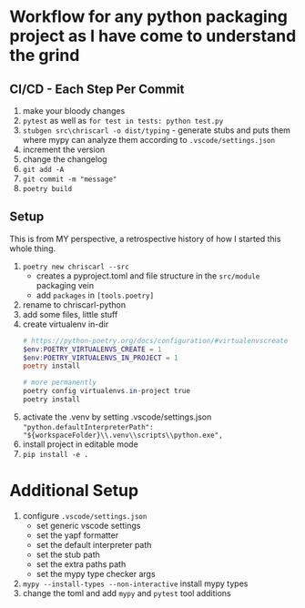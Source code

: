 # Workflow for any python packaging project as I have come to understand the grind


## CI/CD - Each Step Per Commit
1. make your bloody changes
2. `pytest` as well as `for test in tests: python test.py`
3. `stubgen src\chriscarl -o dist/typing` - generate stubs and puts them where mypy can analyze them according to `.vscode/settings.json`
4. increment the version
5. change the changelog
6. `git add -A`
7. `git commit -m "message"`
8. `poetry build`



## Setup
This is from MY perspective, a retrospective history of how I started this whole thing.

1. `poetry new chriscarl --src`
    - creates a pyproject.toml and file structure in the `src/module` packaging vein
    - add `packages` in `[tools.poetry]`
2. rename to chriscarl-python
3. add some files, little stuff
4. create virtualenv in-dir
    ```powershell
    # https://python-poetry.org/docs/configuration/#virtualenvscreate
    $env:POETRY_VIRTUALENVS_CREATE = 1
    $env:POETRY_VIRTUALENVS_IN_PROJECT = 1
    poetry install

    # more permanently
    poetry config virtualenvs.in-project true
    poetry install
    ```
5. activate the .venv by setting .vscode/settings.json `"python.defaultInterpreterPath": "${workspaceFolder}\\.venv\\scripts\\python.exe",`
6. install project in editable mode
7. `pip install -e .`


# Additional Setup
1. configure `.vscode/settings.json`
    - set generic vscode settings
    - set the yapf formatter
    - set the default interpreter path
    - set the stub path
    - set the extra paths path
    - set the mypy type checker args
2. `mypy --install-types --non-interactive` install mypy types
3. change the toml and add `mypy` and `pytest` tool additions
